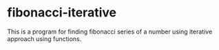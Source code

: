 # fibonacci-iterative
This is a program for finding fibonacci series of a number using iterative approach using functions.
